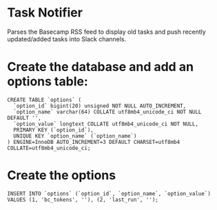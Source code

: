 # Task Notifier
Parses the Basecamp RSS feed to display old tasks and push recently updated/added tasks into Slack channels.

# Create the database and add an options table:

```
CREATE TABLE `options` (
  `option_id` bigint(20) unsigned NOT NULL AUTO_INCREMENT,
  `option_name` varchar(64) COLLATE utf8mb4_unicode_ci NOT NULL DEFAULT '',
  `option_value` longtext COLLATE utf8mb4_unicode_ci NOT NULL,
  PRIMARY KEY (`option_id`),
  UNIQUE KEY `option_name` (`option_name`)
) ENGINE=InnoDB AUTO_INCREMENT=3 DEFAULT CHARSET=utf8mb4 COLLATE=utf8mb4_unicode_ci;
```

# Create the options
```INSERT INTO `options` (`option_id`, `option_name`, `option_value`)
VALUES
	(1, 'bc_tokens', ''),
	(2, 'last_run', '');```
